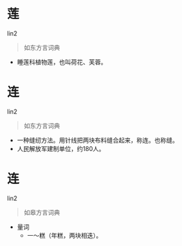 # 莲
lin2
> 如东方言词典
- 睡莲科植物莲，也叫荷花、芙蓉。

# 连
lin2
> 如东方言词典
- 一种缝纫方法。用针线把两块布料缝合起来，称连。也称缝。
- 人民解放军建制单位，约180人。

# 连
lin2
> 如皋方言词典
- 量词
  - 一～糕（年糕，两块相迭）。
